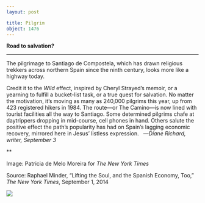 ```yaml
---
layout: post

title: Pilgrim
object: 1476
---
```

**Road to salvation?**

****

The pilgrimage to Santiago de Compostela, which has drawn religious trekkers across northern Spain since the ninth century, looks more like a highway today.

Credit it to the *Wild* effect, inspired by Cheryl Strayed’s memoir, or a yearning to fulfill a bucket-list task, or a true quest for salvation. No matter the motivation, it’s moving as many as 240,000 pilgrims this year, up from 423 registered hikers in 1984. The route—or The Camino—is now lined with tourist facilities all the way to Santiago. Some determined pilgrims chafe at daytrippers dropping in mid-course, cell phones in hand. Others salute the positive effect the path’s popularity has had on Spain’s lagging economic recovery, mirrored here in Jesus’ listless expression.   —*Diane Richard, writer, September 3*

**

Image: Patricia de Melo Moreira for *The New York Times*

Source: Raphael Minder, “Lifting the Soul, and the Spanish Economy, Too,” *The New York Times*, September 1, 2014

![]({{siteurl.base}}/images/14-09-03_62.24_PilgrimEDIT-1.jpeg)
